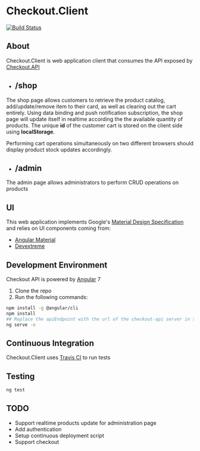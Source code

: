 # Checkout.Client
[![Build Status](https://travis-ci.org/PierreRoudaut/checkout-client.svg?branch=master)](https://travis-ci.org/PierreRoudaut/checkout-client)

## About

Checkout.Client is web application client that consumes the API exposed by [Checkout.API](https://github.com/PierreRoudaut/checkout-api)

- ## /shop
The shop page allows customers to retrieve the product catalog, add/update/remove item to their card, as well as clearing out the cart entirely.
Using data binding and push notification subscription, the shop page will update itself in realtime according the the available quantity of products. The unique __id__ of the customer cart is stored on the client side using __localStorage__.

Performing cart operations simultaneously on two different browsers should display product stock updates accordingly.

- ## /admin
The admin page allows administrators to perform CRUD operations on products


## UI

This web application implements Google's [Material Design Specification](https://material.io/) and relies on UI components coming from:
 - [Angular Material](https://material.angular.io)
 - [Devextreme](https://js.devexpress.com/Overview/Angular/)

## Development Environment

Checkout API is powered by [Angular](https://angular.io/) 7

1. Clone the repo
2. Run the following commands:
```bash
npm install -g @angular/cli
npm install
## Replace the apiEndpoint with the url of the checkout-api server in src/environments/environment.ts
ng serve -o
```

## Continuous Integration

Checkout.Client uses [Travis CI](https://travis-ci.org/PierreRoudaut/checkout-client) to run tests

## Testing

```bash
ng test
```

## TODO

 - Support realtime products update for administration page
 - Add authentication
 - Setup continuous deployment script
 - Support checkout